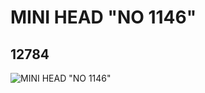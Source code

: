 # MINI HEAD "NO 1146"
## 12784
![MINI HEAD "NO 1146"](https://lc-www-live-s.legocdn.com/media/bricks/5/2/6021675.jpg)